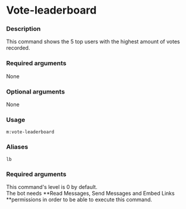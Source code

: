 # Vote-leaderboard

### **Description**

This command shows the 5 top users with the highest amount of votes recorded.

### **Required arguments**

None

### **Optional arguments**

None

### **Usage**

```
m:vote-leaderboard
```

### **Aliases**

`lb`

### **Required arguments**

This command's level is 0 by default.\
The bot needs **Read Messages, Send Messages and Embed Links **permissions in order to be able to execute this command.
